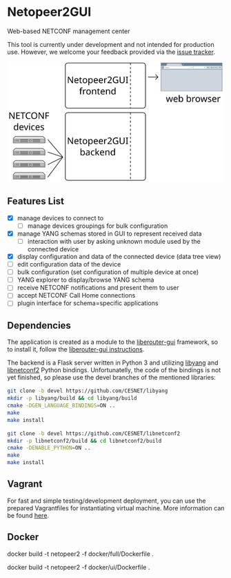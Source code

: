# Netopeer2GUI

Web-based NETCONF management center

This tool is currently under development and not intended for production use.
However, we welcome your feedback provided via the [issue tracker](https://github.com/CESNET/Netopeer2GUI/issues).

![Netopeer2GUI schema](./schema.svg)

## Features List

- [x] manage devices to connect to
  - [ ] manage devices groupings for bulk configuration
- [x] manage YANG schemas stored in GUI to represent received data
  - [ ] interaction with user by asking unknown module used by the connected device
- [x] display configuration and data of the connected device (data tree view)
- [ ] edit configuration data of the device
- [ ] bulk configuration (set configuration of multiple device at once)
- [ ] YANG explorer to display/browse YANG schema
- [ ] receive NETCONF notifications and present them to user
- [ ] accept NETCONF Call Home connections
- [ ] plugin interface for schema=specific applications

## Dependencies

The application is created as a module to the [liberouter-gui](https://github.com/CESNET/liberouter-gui)
framework, so to install it, follow the [liberouter-gui instructions](https://github.com/CESNET/liberouter-gui/wiki/Deploying-LiberouterGUI).

The backend is a Flask server written in Python 3 and utilizing [libyang](https://github.com/CESNET/libyang)
and [libnetconf2](https://github.com/CESNET/libnetconf2) Python bindings.
Unfortunatelly, the code of the bindings is not yet finished, so please use
the devel branches of the mentioned libraries:

```bash
git clone -b devel https://github.com/CESNET/libyang
mkdir -p libyang/build && cd libyang/build
cmake -DGEN_LANGUAGE_BINDINGS=ON ..
make
make install
```

```bash
git clone -b devel https://github.com/CESNET/libnetconf2
mkdir -p libnetconf2/build && cd libnetconf2/build
cmake -DENABLE_PYTHON=ON ..
make
make install
```

## Vagrant
For fast and simple testing/development deployment, you can use the prepared
Vagrantfiles for instantiating virtual machine. More information can be found
[here](./vagrant/).

## Docker

docker build -t netopeer2 -f docker/full/Dockerfile .

docker build -t netopeer2 -f docker/ui/Dockerfile .
